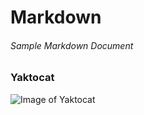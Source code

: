 # Markdown
###### Sample Markdown Document

### Yaktocat
![Image of Yaktocat](https://octodex.github.com/images/yaktocat.png)

